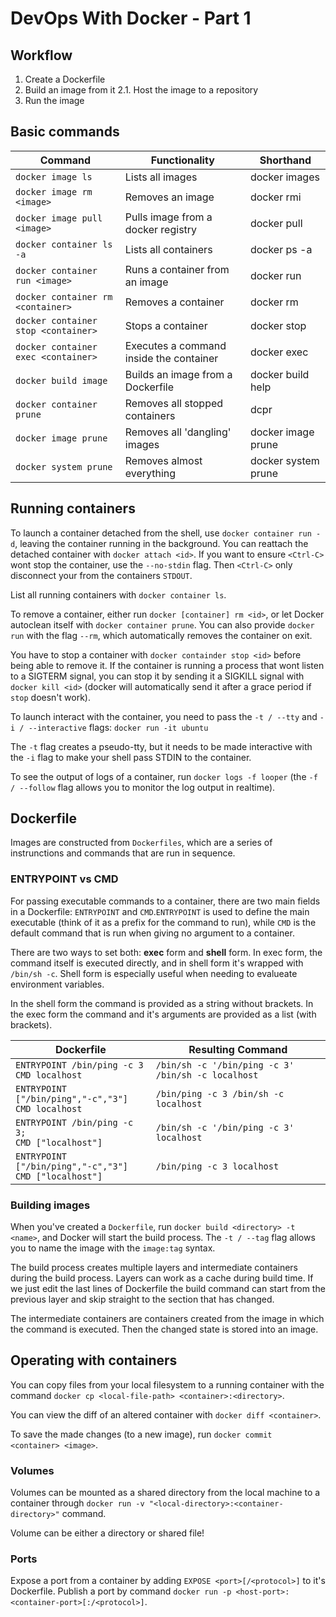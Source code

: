 # DevOps With Docker - Part 1

## Workflow

1. Create a Dockerfile
2. Build an image from it
    2.1. Host the image to a repository
3. Run the image

## Basic commands

| Command                                | Functionality                           | Shorthand
|----------------------------------------|-----------------------------------------|--------------
| `docker image ls`                      | Lists all images                        | docker images
| `docker image rm <image>`              | Removes an image                        | docker rmi
| `docker image pull <image>`            | Pulls image from a docker registry      | docker pull
| `docker container ls -a`               | Lists all containers                    | docker ps -a
| `docker container run <image>`         | Runs a container from an image          | docker run
| `docker container rm <container>`      | Removes a container                     | docker rm
| `docker container stop <container>`    | Stops a container                       | docker stop
| `docker container exec <container>`    | Executes a command inside the container | docker exec
| `docker build image`                   | Builds an image from a Dockerfile       | docker build help
| `docker container prune`               | Removes all stopped containers          | dcpr
| `docker image prune`                   | Removes all 'dangling' images           | docker image prune
| `docker system prune`                  | Removes almost everything               | docker system prune

## Running containers

To launch a container detached from the shell, use `docker container run -d`, leaving the container running in the background. You can reattach the detached container with `docker attach <id>`. If you want to ensure `<Ctrl-C>` wont stop the container, use the `--no-stdin` flag. Then `<Ctrl-C>` only disconnect your from the containers `STDOUT`.

List all running containers with `docker container ls`.

To remove a container, either run `docker [container] rm <id>`, or let Docker autoclean itself with `docker container prune`. You can also provide `docker run` with the flag `--rm`, which automatically removes the container on exit.

You have to stop a container with `docker containder stop <id>` before being able to remove it.
If the container is running a process that wont listen to a SIGTERM signal, you can stop it by sending it a SIGKILL signal with `docker kill <id>` (docker will automatically send it after a grace period if `stop` doesn't work).

To launch interact with the container, you need to pass the `-t / --tty` and `-i / --interactive` flags: `docker run -it ubuntu`

The `-t` flag creates a pseudo-tty, but it needs to be made interactive with the `-i` flag to make your shell pass STDIN to the container.

To see the output of logs of a container, run `docker logs -f looper` (the `-f / --follow` flag allows you to monitor the log output in realtime).

## Dockerfile

Images are constructed from `Dockerfiles`, which are a series of instrunctions and commands that are run in sequence.

### ENTRYPOINT vs CMD

For passing executable commands to a container, there are two main fields in a Dockerfile: `ENTRYPOINT` and `CMD`.`ENTRYPOINT` is used to define the main executable (think of it as a prefix for the command to run), while `CMD` is the default command that is run when giving no argument to a container.

There are two ways to set both: **exec** form and **shell** form. In exec form, the command itself is executed directly, and in shell form it's wrapped with `/bin/sh -c`. Shell form is especially useful when needing to evalueate environment variables.

In the shell form the command is provided as a string without brackets. In the exec form the command and it's arguments are provided as a list (with brackets).

| Dockerfile                                                   | Resulting Command
|--------------------------------------------------------------|----------------------------------------------------|
| `ENTRYPOINT /bin/ping -c 3`<br/>`CMD localhost`              | `/bin/sh -c '/bin/ping -c 3' /bin/sh -c localhost` |
| `ENTRYPOINT ["/bin/ping","-c","3"]`<br/>`CMD localhost`      | `/bin/ping -c 3 /bin/sh -c localhost`              |
| `ENTRYPOINT /bin/ping -c 3;`<br/>`CMD ["localhost"]`         | `/bin/sh -c '/bin/ping -c 3' localhost`            |
| `ENTRYPOINT ["/bin/ping","-c","3"]`<br/>`CMD ["localhost"]`  | `/bin/ping -c 3 localhost`                         |

### Building images

When you've created a `Dockerfile`, run `docker build <directory> -t <name>`, and Docker will start the build process. The `-t / --tag` flag allows you to name the image with the `image:tag` syntax.

The build process creates multiple layers and intermediate containers during the build process. Layers can work as a cache during build time. If we just edit the last lines of Dockerfile the build command can start from the previous layer and skip straight to the section that has changed.

The intermediate containers are containers created from the image in which the command is executed. Then the changed state is stored into an image.

## Operating with containers

You can copy files from your local filesystem to a running container with the command `docker cp <local-file-path> <container>:<directory>`.

You can view the diff of an altered container with `docker diff <container>`.

To save the made changes (to a new image), run `docker commit <container> <image>`.

### Volumes

Volumes can be mounted as a shared directory from the local machine to a container through `docker run -v "<local-directory>:<container-directory>"` command.

Volume can be either a directory or shared file!

### Ports

Expose a port from a container by adding `EXPOSE <port>[/<protocol>]` to it's Dockerfile.
Publish a port by command `docker run -p <host-port>:<container-port>[:/<protocol>]`.
